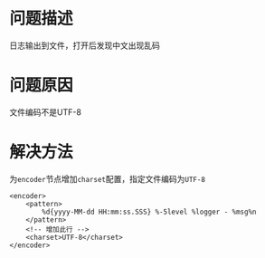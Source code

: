 # 问题描述

日志输出到文件，打开后发现中文出现乱码
# 问题原因

文件编码不是UTF-8

# 解决方法

为`encoder`节点增加`charset`配置，指定文件编码为`UTF-8`

```
<encoder>
    <pattern>
        %d{yyyy-MM-dd HH:mm:ss.SSS} %-5level %logger - %msg%n
    </pattern>
    <!-- 增加此行 -->
    <charset>UTF-8</charset>
</encoder>
```